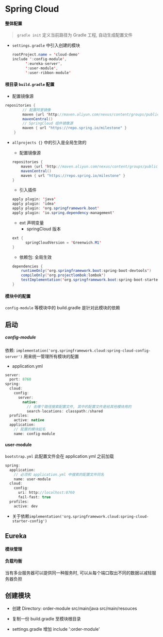 # Spring Cloud
#### 整体配置
> `gradle init` 定义当前路径为 Gradle 工程, 自动生成配置文件

- `settings.gradle` 中引入创建的模块
  ```java
  rootProject.name = 'cloud-demo'
  include ':config-module',
        ':eureka-server',
        ':user-module',
        ':user-ribbon-module'
  ```

#### 根目录 `build.gradle` 配置
- 配置镜像源
```java
repositories {
        // 配置阿里镜像
        maven {url 'http://maven.aliyun.com/nexus/content/groups/public/'}
        mavenCentral()
        // SpringCloud 组件镜像源
        maven { url "https://repo.spring.io/milestone" }
    }
```

- `allprojects {}` 中的引入是全局生效的
  - 配置镜像源
  ```java
  repositories {
      maven {url 'http://maven.aliyun.com/nexus/content/groups/public/'}
      mavenCentral()
      maven { url "https://repo.spring.io/milestone" }
  }
  ```

  - 引入插件
  ```java
  apply plugin: 'java'
  apply plugin: 'idea'
  apply plugin: 'org.springframework.boot'
  apply plugin: 'io.spring.dependency-management'
  ```

  - ext 声明变量
    - springCloud 版本
  ```java
  ext {
        springCloudVersion = 'Greenwich.M1'
  }
  ```

  - 依赖包: 全局生效
  ```java
  dependencies {
      runtimeOnly('org.springframework.boot:spring-boot-devtools')
      compileOnly('org.projectlombok:lombok')
      testImplementation('org.springframework.boot:spring-boot-starter-test')
  }
  ```

####  模块中的配置
`config-module` 等模块中的 build.gradle 是针对此模块的依赖

## 启动
##### config-module
依赖: `implementation('org.springframework.cloud:spring-cloud-config-server')`
用来统一管理所有模块的配置
- application.yml
```java
server:
  port: 8760
spring:
  cloud:
    config:
      server:
        native:
          // 去哪个路径搜索配置文件, 其中的配置文件是给其他模块用的
          search-locations: classpath:/shared
  profiles:
    active: native
  application:
    // 配置的模块起名
    name: config-module
```

#### user-module
`bootstrap.yml` 此配置文件会在 application.yml 之前加载
```java
spring:
  application:
    // 必须和 application.yml 中搜索的配置文件同名
    name: user-module
  cloud:
    config:
      uri: http://localhost:8760
      fail-fast: true
  profiles:
    active: dev
```

- 关于依赖`implementation('org.springframework.cloud:spring-cloud-starter-config')`




## Eureka
#### 模块管理
#### 负载均衡
当有多台服务器可以提供同一种服务时, 可以从每个端口取出不同的数据以减轻服务器负担



## 创建模块
- 创建 Directory: order-module
src/main/java
src/main/resouces

- 复制一份 build.gradle 至模块根目录
- settings.gradle 增加 include ':order-module'
